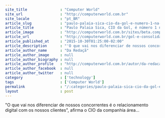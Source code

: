 ```yaml
---
site_title               : "Computer World"
site_url                 : "http://computerworld.com.br"
site_locale              : "pt_BR"
article_slug             : "paulo-palaia-sica-cio-da-gol-e-numero-1-na-lista-it-leaders-2015"
article_title            : "Paulo Palaia Sica, CIO da Gol, é número 1 na lista IT Leaders 2015"
article_image            : "http://computerworld.com.br/sites/beta.computerworld.com.br/files/news_articles/paulo_palaia_gol.jpg"
article_url              : "http://computerworld.com.br/gol-e-consolidacao-da-empresa-30"
article_published_at     : "2015-10-30T01:25:00-02:00"
article_description      : "'O que vai nos diferenciar de nossos concorrentes é o relacionamento digital com os nossos clientes', afirma o CIO da companhia área..."
article_author_name      : "Da Redaçã"
article_author_image     : null
article_author_biography : null
article_author_profile   : "http://computerworld.com.br/autor/da-redacao"
article_author_facebook  : null
article_author_twitter   : null
category                 : ['technology']
tags                     : ['Computer World']
permalink                : "/:categories/paulo-palaia-sica-cio-da-gol-e-numero-1-na-lista-it-leaders-2015/"
layout                   : post
---
```


"O que vai nos diferenciar de nossos concorrentes é o relacionamento digital com os nossos clientes", afirma o CIO da companhia área...
